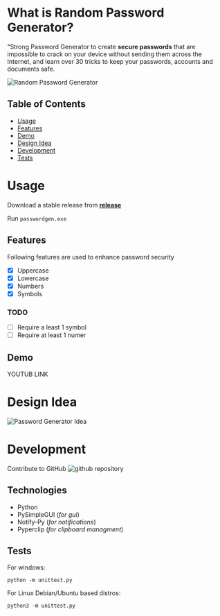 # What is Random Password Generator?

"Strong Password Generator to create **secure passwords** that are impossible to crack on your device without sending them across the Internet, and learn over 30 tricks to keep your passwords, accounts and documents safe.

![Random Password Generator](https://mk0wpwhitesec1it7616.kinstacdn.com/wp-content/uploads/2018/09/strong_password.png)

## Table of Contents

- [Usage](#Usage)
- [Features](#Features)
- [Demo](#Demo)
- [Design Idea](#Design-Idea)
- [Development](#Develpoment)
- [Tests](#Tests)

# Usage

Download a stable release from
[**release**](https://github.com/L3G4Cyy/random-password-generator/releases/tag/1.0)

Run `passwordgen.exe`

## Features

Following features are used to enhance password security

- [x] Uppercase
- [x] Lowercase
- [x] Numbers
- [x] Symbols

### TODO
- [ ] Require a least 1 symbol
- [ ] Require at least 1 numer

## Demo

YOUTUB LINK

# Design Idea

![Password Generator  Idea](https://addons.cdn.mozilla.net/user-media/previews/full/228/228679.png?modified=1574700394)

# Development

Contribute to GitHub ![github repository](https://github.com/L3G4Cyy/random-password-generator)

## Technologies
- Python
- PySimpleGUI (*for gui*)
- Notify-Py (*for notifications*)
- Pyperclip (*for clipboard managment*)


## Tests

For windows:

`python -m unittest.py`


For Linux Debian/Ubuntu based distros:

`python3 -m unittest.py`
